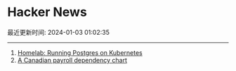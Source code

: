 # Hacker News

最近更新时间: 2024-01-03 01:02:35

--- 
1. [Homelab: Running Postgres on Kubernetes](https://ryan-schachte.com/blog/ha_postgres_zolando/) 
2. [A Canadian payroll dependency chart](https://www.daemonology.net/blog/2023-12-31-Canadian-payroll-dependency-chart.html) 
